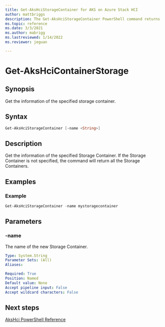 ```yaml
---
title: Get-AksHciStorageContainer for AKS on Azure Stack HCI
author: mattbriggs
description: The Get-AksHciStorageContainer PowerShell command returns the Storage Container name and location for the specified Storage Container
ms.topic: reference
ms.date: 3/3/2021
ms.author: mabrigg 
ms.lastreviewed: 1/14/2022
ms.reviewer: jeguan

---
```


# Get-AksHciContainerStorage

## Synopsis
Get the information of the specified storage container.

## Syntax

```powershell
Get-AksHciStorageContainer [-name <String>]
```

## Description
Get the information of the specified Storage Container. If the Storage Container is not specified, the command will return all the Storage Containers.

## Examples

### Example
```powershell
Get-AksHciStorageContainer -name mystoragecontainer
```

## Parameters

### -name
The name of the new Storage Container. 

```yaml
Type: System.String
Parameter Sets: (All)
Aliases:

Required: True
Position: Named
Default value: None
Accept pipeline input: False
Accept wildcard characters: False
```
## Next steps

[AksHci PowerShell Reference](index.md)